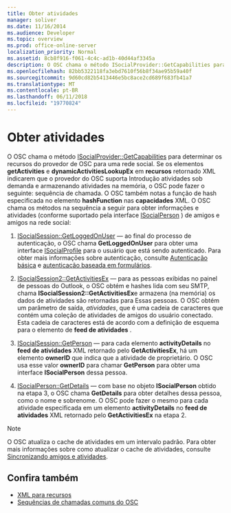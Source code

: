 ```yaml
---
title: Obter atividades
manager: soliver
ms.date: 11/16/2014
ms.audience: Developer
ms.topic: overview
ms.prod: office-online-server
localization_priority: Normal
ms.assetid: 8cb8f916-f061-4c4c-ad1b-40d44af3345a
description: O OSC chama o método ISocialProvider::GetCapabilities para determinar os recursos do provedor de OSC para uma rede social.
ms.openlocfilehash: 82bb5322118fa3ebd7610f56b8f34ae95b59a40f
ms.sourcegitcommit: 9d60cd82b5413446e5bc8ace2cd689f683fb41a7
ms.translationtype: MT
ms.contentlocale: pt-BR
ms.lasthandoff: 06/11/2018
ms.locfileid: "19770824"
---
```

# <a name="getting-activities"></a>Obter atividades

O OSC chama o método [ISocialProvider::GetCapabilities](isocialprovider-getcapabilities.md) para determinar os recursos do provedor de OSC para uma rede social. Se os elementos **getActivities** e **dynamicActivitiesLookupEx** em **recursos** retornado XML indicarem que o provedor do OSC suporta Introdução atividades sob demanda e armazenando atividades na memória, o OSC pode fazer o seguinte: sequência de chamada. O OSC também notas a função de hash especificada no elemento **hashFunction** nas **capacidades** XML. O OSC chama os métodos na sequência a seguir para obter informações e atividades (conforme suportado pela interface [ISocialPerson](isocialpersoniunknown.md) ) de amigos e amigos na rede social: 
  
1. [ISocialSession::GetLoggedOnUser](isocialsession-getloggedonuser.md) — ao final do processo de autenticação, o OSC chama **GetLoggedOnUser** para obter uma interface [ISocialProfile](isocialprofileisocialperson.md) para o usuário que está sendo autenticado. Para obter mais informações sobre autenticação, consulte [Autenticação básica](basic-authentication.md) e [autenticação baseada em formulários](forms-based-authentication.md).
    
2. [ISocialSession2::GetActivitiesEx](isocialsession2-getactivitiesex.md) — para as pessoas exibidas no painel de pessoas do Outlook, o OSC obtém e hashes lida com seu SMTP, chama **ISocialSession2::GetActivitiesEx**e armazena (na memória) os dados de atividades são retornadas para Essas pessoas. O OSC obtém um parâmetro de saída, _atividades_, que é uma cadeia de caracteres que contém uma coleção de atividades de amigos do usuário conectado. Esta cadeia de caracteres está de acordo com a definição de esquema para o elemento de **feed de atividades** . 
    
3. [ISocialSession::GetPerson](isocialsession-getperson.md) — para cada elemento **activityDetails** no **feed de atividades** XML retornado pelo **GetActivitiesEx**, há um elemento **ownerID** que indica que a atividade de proprietário. O OSC usa esse valor **ownerID** para chamar **GetPerson** para obter uma interface **ISocialPerson** dessa pessoa. 
    
4. [ISocialPerson::GetDetails](isocialperson-getdetails.md) — com base no objeto **ISocialPerson** obtido na etapa 3, o OSC chama **GetDetails** para obter detalhes dessa pessoa, como o nome e sobrenome. O OSC pode fazer o mesmo para cada atividade especificada em um elemento **activityDetails** no **feed de atividades** XML retornado pelo **GetActivitiesEx** na etapa 2. 
    
> [!NOTE]
> O OSC atualiza o cache de atividades em um intervalo padrão. Para obter mais informações sobre como atualizar o cache de atividades, consulte [Sincronizando amigos e atividades](synchronizing-friends-and-activities.md). 
  
## <a name="see-also"></a>Confira também

- [XML para recursos](xml-for-capabilities.md)
- [Sequências de chamadas comuns do OSC](osc-typical-calling-sequences.md)

